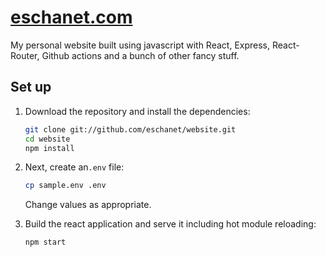 # [eschanet.com](http://eschanet.com) 

My personal website built using javascript with React, Express, React-Router, Github actions and a bunch of other fancy stuff. 

## Set up

1. Download the repository and install the dependencies:

    ```bash
    git clone git://github.com/eschanet/website.git
    cd website
    npm install
    ```

2. Next, create an`.env` file:

    ```bash
    cp sample.env .env
    ```

    Change values as appropriate.

3. Build the react application and serve it including hot module reloading:

    ```bash
    npm start
    ```
